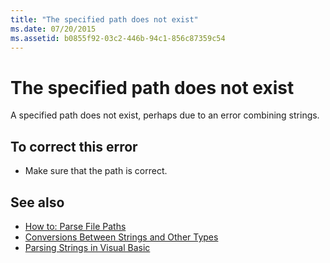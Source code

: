 ```yaml
---
title: "The specified path does not exist"
ms.date: 07/20/2015
ms.assetid: b0855f92-03c2-446b-94c1-856c87359c54
---
```

# The specified path does not exist
A specified path does not exist, perhaps due to an error combining strings.  
  
## To correct this error  
  
-   Make sure that the path is correct.  
  
## See also
- [How to: Parse File Paths](../../visual-basic/developing-apps/programming/drives-directories-files/how-to-parse-file-paths.md)
- [Conversions Between Strings and Other Types](../../visual-basic/programming-guide/language-features/data-types/conversions-between-strings-and-other-types.md)
- [Parsing Strings in Visual Basic](https://docs.microsoft.com/previous-versions/visualstudio/visual-studio-2010/ms235224(v=vs.100))
